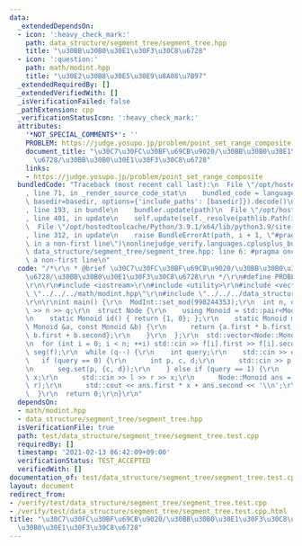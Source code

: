 ```yaml
---
data:
  _extendedDependsOn:
  - icon: ':heavy_check_mark:'
    path: data_structure/segment_tree/segment_tree.hpp
    title: "\u30BB\u30B0\u30E1\u30F3\u30C8\u6728"
  - icon: ':question:'
    path: math/modint.hpp
    title: "\u30E2\u30B8\u30E5\u30E9\u8A08\u7B97"
  _extendedRequiredBy: []
  _extendedVerifiedWith: []
  _isVerificationFailed: false
  _pathExtension: cpp
  _verificationStatusIcon: ':heavy_check_mark:'
  attributes:
    '*NOT_SPECIAL_COMMENTS*': ''
    PROBLEM: https://judge.yosupo.jp/problem/point_set_range_composite
    document_title: "\u30C7\u30FC\u30BF\u69CB\u9020/\u30BB\u30B0\u30E1\u30F3\u30C8\
      \u6728/\u30BB\u30B0\u30E1\u30F3\u30C8\u6728"
    links:
    - https://judge.yosupo.jp/problem/point_set_range_composite
  bundledCode: "Traceback (most recent call last):\n  File \"/opt/hostedtoolcache/Python/3.9.1/x64/lib/python3.9/site-packages/onlinejudge_verify/documentation/build.py\"\
    , line 71, in _render_source_code_stat\n    bundled_code = language.bundle(stat.path,\
    \ basedir=basedir, options={'include_paths': [basedir]}).decode()\n  File \"/opt/hostedtoolcache/Python/3.9.1/x64/lib/python3.9/site-packages/onlinejudge_verify/languages/cplusplus.py\"\
    , line 193, in bundle\n    bundler.update(path)\n  File \"/opt/hostedtoolcache/Python/3.9.1/x64/lib/python3.9/site-packages/onlinejudge_verify/languages/cplusplus_bundle.py\"\
    , line 401, in update\n    self.update(self._resolve(pathlib.Path(included), included_from=path))\n\
    \  File \"/opt/hostedtoolcache/Python/3.9.1/x64/lib/python3.9/site-packages/onlinejudge_verify/languages/cplusplus_bundle.py\"\
    , line 312, in update\n    raise BundleErrorAt(path, i + 1, \"#pragma once found\
    \ in a non-first line\")\nonlinejudge_verify.languages.cplusplus_bundle.BundleErrorAt:\
    \ data_structure/segment_tree/segment_tree.hpp: line 6: #pragma once found in\
    \ a non-first line\n"
  code: "/*\r\n * @brief \u30C7\u30FC\u30BF\u69CB\u9020/\u30BB\u30B0\u30E1\u30F3\u30C8\
    \u6728/\u30BB\u30B0\u30E1\u30F3\u30C8\u6728\r\n */\r\n#define PROBLEM \"https://judge.yosupo.jp/problem/point_set_range_composite\"\
    \r\n\r\n#include <iostream>\r\n#include <utility>\r\n#include <vector>\r\n#include\
    \ \"../../../math/modint.hpp\"\r\n#include \"../../../data_structure/segment_tree/segment_tree.hpp\"\
    \r\n\r\nint main() {\r\n  ModInt::set_mod(998244353);\r\n  int n, q;\r\n  std::cin\
    \ >> n >> q;\r\n  struct Node {\r\n    using Monoid = std::pair<ModInt, ModInt>;\r\
    \n    static Monoid id() { return {1, 0}; };\r\n    static Monoid merge(const\
    \ Monoid &a, const Monoid &b) {\r\n      return {a.first * b.first, a.second *\
    \ b.first + b.second};\r\n    }\r\n  };\r\n  std::vector<Node::Monoid> f(n);\r\
    \n  for (int i = 0; i < n; ++i) std::cin >> f[i].first >> f[i].second;\r\n  SegmentTree<Node>\
    \ seg(f);\r\n  while (q--) {\r\n    int query;\r\n    std::cin >> query;\r\n \
    \   if (query == 0) {\r\n      int p, c, d;\r\n      std::cin >> p >> c >> d;\r\
    \n      seg.set(p, {c, d});\r\n    } else if (query == 1) {\r\n      int l, r,\
    \ x;\r\n      std::cin >> l >> r >> x;\r\n      Node::Monoid ans = seg.get(l,\
    \ r);\r\n      std::cout << ans.first * x + ans.second << '\\n';\r\n    }\r\n\
    \  }\r\n  return 0;\r\n}\r\n"
  dependsOn:
  - math/modint.hpp
  - data_structure/segment_tree/segment_tree.hpp
  isVerificationFile: true
  path: test/data_structure/segment_tree/segment_tree.test.cpp
  requiredBy: []
  timestamp: '2021-02-13 06:42:09+09:00'
  verificationStatus: TEST_ACCEPTED
  verifiedWith: []
documentation_of: test/data_structure/segment_tree/segment_tree.test.cpp
layout: document
redirect_from:
- /verify/test/data_structure/segment_tree/segment_tree.test.cpp
- /verify/test/data_structure/segment_tree/segment_tree.test.cpp.html
title: "\u30C7\u30FC\u30BF\u69CB\u9020/\u30BB\u30B0\u30E1\u30F3\u30C8\u6728/\u30BB\
  \u30B0\u30E1\u30F3\u30C8\u6728"
---
```

